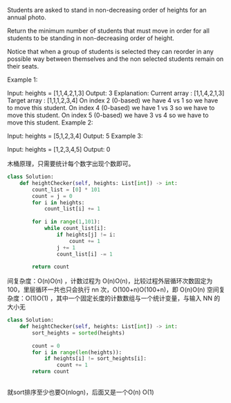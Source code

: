 Students are asked to stand in non-decreasing order of heights for an annual photo.

Return the minimum number of students that must move in order for all students to be standing in non-decreasing order of height.

Notice that when a group of students is selected they can reorder in any possible way between themselves and the non selected students remain on their seats.

 

Example 1:

Input: heights = [1,1,4,2,1,3]
Output: 3
Explanation: 
Current array : [1,1,4,2,1,3]
Target array  : [1,1,1,2,3,4]
On index 2 (0-based) we have 4 vs 1 so we have to move this student.
On index 4 (0-based) we have 1 vs 3 so we have to move this student.
On index 5 (0-based) we have 3 vs 4 so we have to move this student.
Example 2:

Input: heights = [5,1,2,3,4]
Output: 5
Example 3:

Input: heights = [1,2,3,4,5]
Output: 0

木桶原理，只需要统计每个数字出现个数即可。

```Python
class Solution:
    def heightChecker(self, heights: List[int]) -> int:
        count_list = [0] * 101
        count = j = 0
        for i in heights:
            count_list[i] += 1
            
        for i in range(1,101):
            while count_list[i]:
                if heights[j] != i:
                    count += 1
                j += 1
                count_list[i] -= 1
        
        return count
```
间复杂度：O(n)O(n) ，计数过程为 O(n)O(n)，比较过程外层循环次数固定为 100，里层循环一共也只会执行 nn 次，O(100+n)O(100+n)，即 O(n)O(n)
空间复杂度：O(1)O(1) ，其中一个固定长度的计数数组与一个统计变量，与输入 NN 的大小无


```Python
class Solution:
    def heightChecker(self, heights: List[int]) -> int:
        sort_heights = sorted(heights)
        
        count = 0
        for i in range(len(heights)):
            if heights[i] != sort_heights[i]:
                count += 1    
        return count 
        
```

就sort排序至少也要O(nlogn)，后面又是一个O(n)
O(1)
